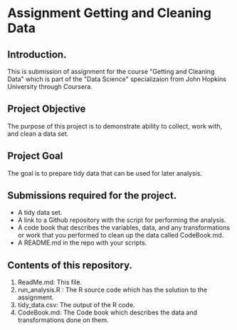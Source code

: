 # Assignment Getting and Cleaning Data

## Introduction.

This is submission of assignment for the course "Getting and Cleaning Data" which is part of the "Data Science" specializaion from John Hopkins University through Coursera.

## Project Objective

The purpose of this project is to demonstrate ability to collect, work with, and clean a data set. 

## Project Goal

The goal is to prepare tidy data that can be used for later analysis. 

## Submissions required for the project. 

- A tidy data set. 
- A link to a Github repository with the script for performing the analysis.
- A code book that describes the variables, data, and any transformations or work that you performed to clean up the data called CodeBook.md. 
- A README.md in the repo with your scripts. 

## Contents of this repository.

1.  ReadMe.md: This file.
2.  run_analysis.R : The R source code which has the solution to the assignment.
3.  tidy_data.csv: The output of the R code.
4.  CodeBook.md: The Code book which describes the data and transformations done on them.



